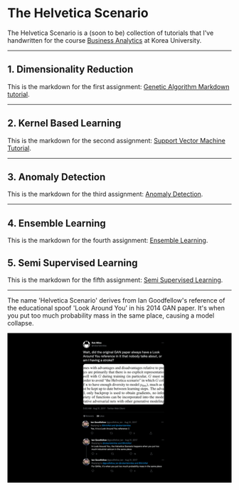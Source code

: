 # The Helvetica Scenario

The Helvetica Scenario is a (soon to be) collection of tutorials
that I've handwritten for the course [Business Analytics](https://github.com/pilsung-kang/Business-Analytics-IME654-)
at Korea University.

--------------------------

## 1. Dimensionality Reduction

This is the markdown for the first assignment: [Genetic Algorithm Markdown tutorial](https://github.com/tomtom1103/The_Helvetica_Scenario/blob/main/genetic_algorithm/GA_tutorial.md).

--------------------------

## 2. Kernel Based Learning

This is the markdown for the second assignment: [Support Vector Machine Tutorial](https://github.com/tomtom1103/The_Helvetica_Scenario/blob/main/kernel_based_learning/SVM_tutorial.md).

--------------------------

## 3. Anomaly Detection

This is the markdown for the third assignment: [Anomaly Detection](https://github.com/tomtom1103/The_Helvetica_Scenario/blob/main/anomaly_detection/anomaly_detection_tutorial.md).

--------------------------

## 4. Ensemble Learning

This is the markdown for the fourth assignment: [Ensemble Learning](https://github.com/tomtom1103/The_Helvetica_Scenario/blob/main/ensemble_learning/ensemble_learning_tutorial.md).

## 5. Semi Supervised Learning

This is the markdown for the fifth assignment: [Semi Supervised Learning](https://github.com/tomtom1103/The_Helvetica_Scenario/blob/main/semi_supervised_learning/semi_supervised_learning_tutorial_main.md).

--------------------------
The name 'Helvetica Scenario' derives from Ian Goodfellow's reference of the educational spoof 'Look Around You' in his 2014 GAN paper.
It's when you put too much probability mass in the same place, causing a model collapse.

![helvetica](images/helvetica.png)